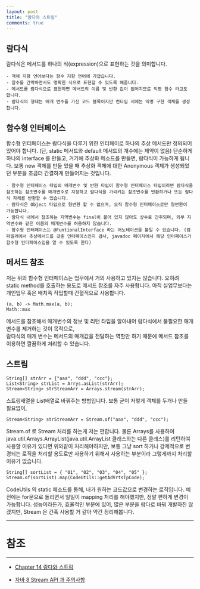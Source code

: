 ```yaml
---
layout: post
title: "람다와 스트림"
comments: true
---
```


람다식
---

람다식은 메서드를 하나의 식(expression)으로 표현하는 것을 의미합니다.

```
- 객체 지향 언어보다는 함수 지향 언어에 가깝습니다.  
- 함수를 간략하면서도 명확한 식으로 표현할 수 있도록 해줍니다.  
- 메서드를 람다식으로 표현하면 메서드의 이름 및 반환 값이 없어지므로 익명 함수 라고도 합니다.   
- 람다식의 형태는 매개 변수를 가진 코드 블록이지만 런타임 시에는 익명 구현 객체를 생성합니다.  
```


함수형 인터페이스
---

함수형 인터페이스는 람다식을 다루기 위한 인터페이로 하나의 추상 메서드만 정의되어 있어야 합니다. (단, static 메서드와 default 메서드의 개수에는 제약이 없음)
단순하게 하나의 interface 를 만들고, 거기에 추상화 메소드를 만들면, 람다식이 가능하게 됩니다.
보통 new 객체를 만들 었을 때 추상화 객체에 대한 Anonymous 객체가 생성되었던 부분을 조금더 간결하게 만들어지는 것입니다.

```
- 함수형 인터페이스 타입의 매개변수 및 반환 타입이 함수형 인터페이스 타입이라면 람다식을 참조하는 참조변수를 매개변수로 지정하고 람다식을 가리키는 참조변수를 반환하거나 또는 람다식 자체를 반환할 수 있습니다.  
- 람다식은 Object 타입으로 형변환 할 수 없으며, 오직 함수형 인터페이스로만 형변환이 가능합니다.  
- 람다식 내에서 참조하는 지역변수는 final이 붙어 있지 않아도 상수로 간주되며, 외부 지역변수와 같은 이름의 매개변수를 허용하지 않습니다.  
- 함수형 인터페이스는 @FuntionalInterface 라는 어노테이션을 붙일 수 있습니다. (컴파일러에서 추상메서드를 갖춘 인터페이스인지 검사, javadoc 페이지에서 해당 인터페이스가 함수형 인터페이스임을 알 수 있도록 한다)

```

메서드 참조
---

저는 위의 함수형 인터페이스는 업무에서 거의 사용하고 있지는 않습니다.
오히려 static method를 호출하는 용도로 메서드 참조를 자주 사용합니다. 아직 실업무보다는 개인업무 혹은 배치쪽 작업할때 간혈적으로 사용합니다.

```
(a, b) -> Math.max(a, b);
Math::max
```
메서드를 참조해서 매개변수의 정보 및 리턴 타입을 알아내어 람다식에서 불필요한 매개 변수를 제거하는 것이 목적으로,  
람다식의 매개 변수는 메서드의 매개값을 전달하는 역할만 하기 때문에 메서드 참조를 이용하면 깔끔하게 처리할 수 있습니다.  

스트림
---

```
String[] strArr = {"aaa", "ddd", "ccc"};
List<String> strList = Arrys.asList(strArr);
Stream<String> strStreamArr = Arrays.stream(strArr);
```
스트링배열을 List배열로 바꿔주는 방법입니다.
보통 굳이 저렇게 객체를 두개나 만들 필요없이,
```
Stream<String> strStreamArr = Stream.of("aaa", "ddd", "ccc");
```
Stream.of 로 Stream 처리를 하는게 저는 편합니다.
물론 Arrays를 사용하여 java.util.Arrays.ArrayList(java.util.ArrayList 클래스와는 다른 클래스)를 리턴하여 사용할 이유가 있다면 위와같이 처리해야하지만,
보통 그냥 sort 하거나 강제적으로 변경되는 로직을 처리할 용도로만 사용하기 위해서 사용하는 부분이라 그렇게까지 처리할 이유가 없습니다.

```
String[] sortList = { "01", "02", "03", "04", "05" };
Stream.of(sortList).map(CodeUtils::getAdVrtsTpCode);
```

CodeUtils 의 static 메소드를 통해, 내가 원하는 코드값으로 변경하는 로직입니다.
예전에는 for문으로 돌리면서 일일이 mapping 처리를 해야했지만, 정말 편하게 변경이 가능합니다.
성능이라든가, 효율적인 부분에 있어, 많은 부분을 람다로 바꿔 개발하진 않겠지만, Stream 은 간혹 사용할 거 같아 약간 정리해봅니다.




-----
# 참조
-----

* [Chapter 14 람다와 스트림](https://rebeccacho.gitbooks.io/java-study-group/content/chapter14.html)

* [자바 8 Stream API 과 주의사항](https://okky.kr/article/329818)
